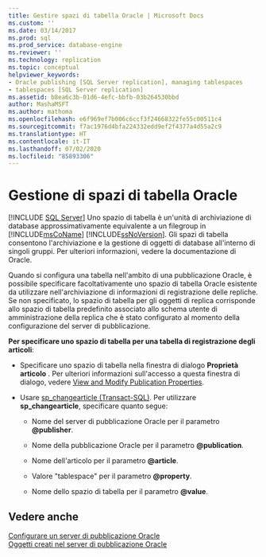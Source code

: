 ```yaml
---
title: Gestire spazi di tabella Oracle | Microsoft Docs
ms.custom: ''
ms.date: 03/14/2017
ms.prod: sql
ms.prod_service: database-engine
ms.reviewer: ''
ms.technology: replication
ms.topic: conceptual
helpviewer_keywords:
- Oracle publishing [SQL Server replication], managing tablespaces
- tablespaces [SQL Server replication]
ms.assetid: b8ea6c3b-01d6-4efc-bbfb-03b264530bbd
author: MashaMSFT
ms.author: mathoma
ms.openlocfilehash: e6f969ef7b006c6ccf3f24668322fe55c00511c4
ms.sourcegitcommit: f7ac1976d4bfa224332edd9ef2f4377a4d55a2c9
ms.translationtype: HT
ms.contentlocale: it-IT
ms.lasthandoff: 07/02/2020
ms.locfileid: "85893306"
---
```

# <a name="manage-oracle-tablespaces"></a>Gestione di spazi di tabella Oracle
[!INCLUDE [SQL Server](../../../includes/applies-to-version/sqlserver.md)]
  Uno spazio di tabella è un'unità di archiviazione di database approssimativamente equivalente a un filegroup in [!INCLUDE[msCoName](../../../includes/msconame-md.md)] [!INCLUDE[ssNoVersion](../../../includes/ssnoversion-md.md)]. Gli spazi di tabella consentono l'archiviazione e la gestione di oggetti di database all'interno di singoli gruppi. Per ulteriori informazioni, vedere la documentazione di Oracle.  
  
 Quando si configura una tabella nell'ambito di una pubblicazione Oracle, è possibile specificare facoltativamente uno spazio di tabella Oracle esistente da utilizzare nell'archiviazione di informazioni di registrazione delle repliche. Se non specificato, lo spazio di tabella per gli oggetti di replica corrisponde allo spazio di tabella predefinito associato allo schema utente di amministrazione della replica che è stato configurato al momento della configurazione del server di pubblicazione.  
  
 **Per specificare uno spazio di tabella per una tabella di registrazione degli articoli**:  
  
-   Specificare uno spazio di tabella nella finestra di dialogo **Proprietà articolo** . Per ulteriori informazioni sull'accesso a questa finestra di dialogo, vedere [View and Modify Publication Properties](../../../relational-databases/replication/publish/view-and-modify-publication-properties.md).  
  
-   Usare [sp_changearticle &#40;Transact-SQL&#41;](../../../relational-databases/system-stored-procedures/sp-changearticle-transact-sql.md). Per utilizzare **sp_changearticle**, specificare quanto segue:  
  
    -   Nome del server di pubblicazione Oracle per il parametro **\@publisher**.  
  
    -   Nome della pubblicazione Oracle per il parametro **\@publication**.  
  
    -   Nome dell'articolo per il parametro **\@article**.  
  
    -   Valore "tablespace" per il parametro **\@property**.  
  
    -   Nome dello spazio di tabella per il parametro **\@value**.  
  
## <a name="see-also"></a>Vedere anche  
 [Configurare un server di pubblicazione Oracle](../../../relational-databases/replication/non-sql/configure-an-oracle-publisher.md)   
 [Oggetti creati nel server di pubblicazione Oracle](../../../relational-databases/replication/non-sql/objects-created-on-the-oracle-publisher.md)  
  
  
